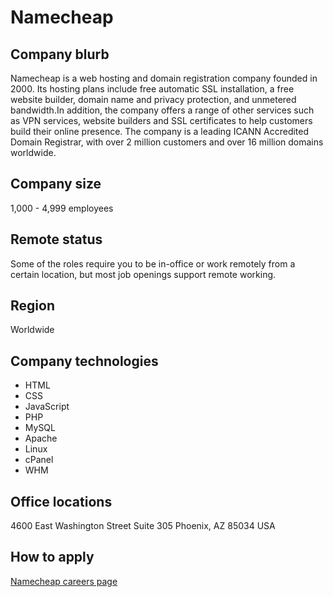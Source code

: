 # Namecheap

## Company blurb

Namecheap is a web hosting and domain registration company founded in 2000. Its hosting plans include free automatic SSL installation, a free website builder, domain name and privacy protection, and unmetered bandwidth.In addition, the company offers a range of other services such as VPN services, website builders and SSL certificates to help customers build their online presence. The company is a leading ICANN Accredited Domain Registrar, with over 2 million customers and over 16 million domains worldwide.

## Company size

1,000 - 4,999 employees

## Remote status

Some of the roles require you to be in-office or work remotely from a certain location, but most job openings support remote working.

## Region

 Worldwide

## Company technologies

- HTML
- CSS
- JavaScript
- PHP
- MySQL
- Apache 
- Linux 
- cPanel 
- WHM 

## Office locations

4600 East Washington Street
Suite 305
Phoenix, AZ 85034
USA

## How to apply

[Namecheap careers page](https://www.namecheap.com/careers/openings/)

